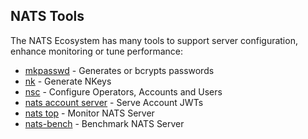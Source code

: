 ## NATS Tools

The NATS Ecosystem has many tools to support server configuration, enhance monitoring or tune performance:

- [mkpasswd](nats_tools/mkpasswd.md) - Generates or bcrypts passwords
- [nk](nats_tools/nk.md) - Generate NKeys
- [nsc](nats_tools/nsc/README.md) - Configure Operators, Accounts and Users
- [nats account server](nats_tools/nas/README.md) - Serve Account JWTs
- [nats top](nats_tools/nats_top/README.md) - Monitor NATS Server
- [nats-bench](nats_tools/natsbench.md) - Benchmark NATS Server
